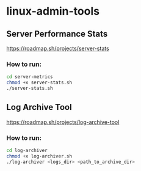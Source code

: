 # linux-admin-tools
## Server Performance Stats

https://roadmap.sh/projects/server-stats

### How to run:
```bash
cd server-metrics
chmod +x server-stats.sh
./server-stats.sh
```

## Log Archive Tool

https://roadmap.sh/projects/log-archive-tool

### How to run:
```bash
cd log-archiver
chmod +x log-archiver.sh
./log-archiver <logs_dir> <path_to_archive_dir>
```
